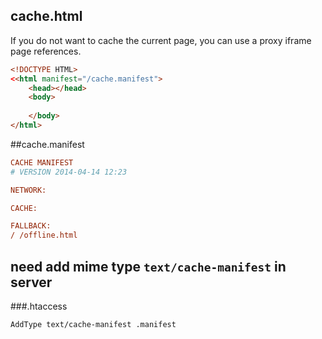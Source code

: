 ## cache.html
If you do not want to cache the current page, you can use a proxy iframe page references.
```html
<!DOCTYPE HTML>
<<html manifest="/cache.manifest">
	<head></head>
	<body>
		
	</body>
</html>
```

##cache.manifest

```ini
CACHE MANIFEST
# VERSION 2014-04-14 12:23

NETWORK:

CACHE:

FALLBACK:
/ /offline.html

```

## need add mime type `text/cache-manifest` in server

###.htaccess
```htaccess
AddType text/cache-manifest .manifest
```
